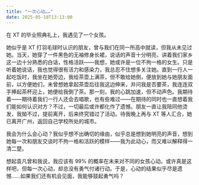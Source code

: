```yaml
---
title: "一次心动……"
date: 2025-05-18T13:13:00
---
```


在 XT 的毕业照典礼上，我遇见了一个女孩。

她似乎是 XT 打羽毛球时认识的朋友，曾与我们在同一所高中就读，但我从未见过她。当天，她穿了一件黑色的无袖修身长裙，说话的声音十分明亮，讲着我们家乡这一边十分熟悉的白话，性格活跃——我想，她或许是一位不拘一格的女生。只是听着她说话，我也觉得很有活力和感染力，我总忍不住想多关注她。直到一行人一起吃饭时，我坐在她旁边，我给茶壶上满茶，但不敢给她倒，便放到她与她朋友面前，以方便她们，未曾想她拿起茶壶后往我这边伸来，并问我是否要茶，我连连双手捧起茶杯迎上，她便给我倒了茶。那一刻，我的心跳加速，但不动声色。我期待着——期待着我们一行人还会去唱歌，也有些难过——在期待的同时也一直想着我们能如何认识对方？不过，一切最后或许都化作了遗憾。朋友一直让我陪同他烫发，我拗不过，提前离开，后来终究错过了活动。待我晚上再与 XT 等人汇合，她已离开广州，返回自己学校所处的城市。
  
我会为什么会心动？我似乎想不出确切的缘由，似乎总是想到她明亮的声音，想到她每一次和朋友交谈时不拘一格和活跃的模样——我为此动心，而又难以解释得一清二楚。
  
想起袁凡曾和我说，我应该有 99% 的概率在未来对不同的女孩心动。或许真是这样吧，但每一次心动，却总没有勇气付诸行动。于是，心动的结果似乎尽是遗憾……如果我们还有机会见面，我能够鼓起勇气吗？